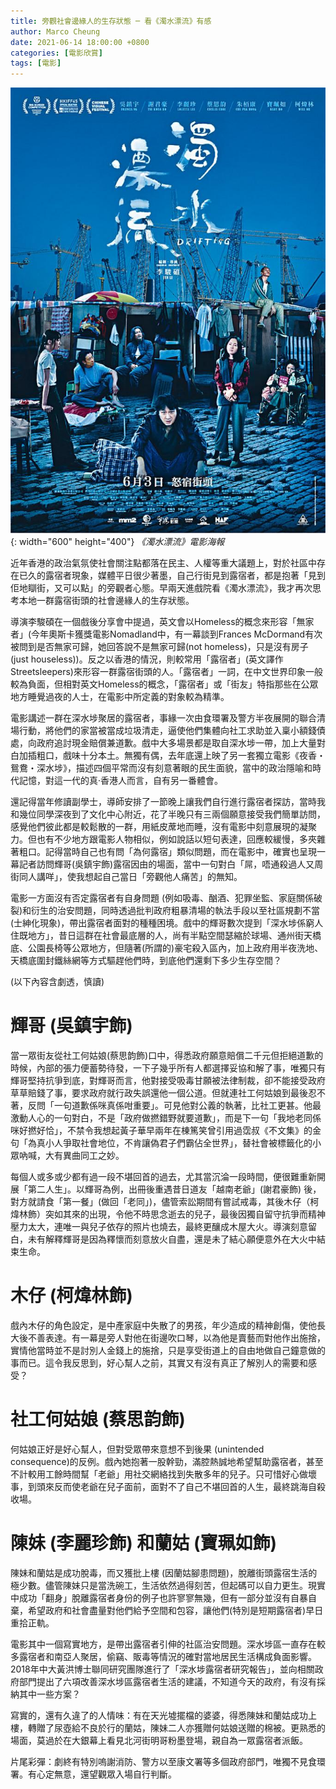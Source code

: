 ```yaml
---
title: 旁觀社會邊緣人的生存狀態 ─ 看《濁水漂流》有感
author: Marco Cheung
date: 2021-06-14 18:00:00 +0800
categories: [電影欣賞]
tags: [電影]
---
```


![drifting](/images/drifting.jpeg){: width="600" height="400"}
_《濁水漂流》電影海報_

近年香港的政治氣氛使社會關注點都落在民主、人權等重大議題上，對於社區中存在已久的露宿者現象，媒體平日很少著墨，自己行街見到露宿者，都是抱著「見到佢地瞓街，又可以點」的旁觀者心態。早兩天進戲院看《濁水漂流》，我才再次思考本地一群露宿街頭的社會邊緣人的生存狀態。

導演李駿碩在一個戲後分享會中提過，英文會以Homeless的概念來形容「無家者」(今年奧斯卡獲獎電影Nomadland中，有一幕談到Frances McDormand有次被問到是否無家可歸，她回答說不是無家可歸(not homeless)，只是沒有房子 (just houseless))。反之以香港的情況，則較常用「露宿者」(英文譯作Streetsleepers)來形容一群露宿街頭的人。「露宿者」一詞，在中文世界印象一般較為負面，但相對英文Homeless的概念，「露宿者」或「街友」特指那些在公眾地方睡覺過夜的人士，在電影中所定義的對象較為精準。

電影講述一群在深水埗聚居的露宿者，事緣一次由食環署及警方半夜展開的聯合清場行動，將他們的家當被當成垃圾清走，逼使他們集體向社工求助並入稟小額錢債處，向政府追討現金賠償兼道歉。戲中大多場景都是取自深水埗一帶，加上大量對白加插粗口，戲味十分本土。無獨有偶，去年底還上映了另一套獨立電影《夜香・鴛鴦・深水埗》，描述四個平常而沒有刻意著眼的民生面貌，當中的政治隱喻和時代記憶，對這一代的真‧香港人而言，自有另一番體會。

還記得當年修讀副學士，導師安排了一節晚上讓我們自行進行露宿者探訪，當時我和幾位同學深夜到了文化中心附近，花了半晚只有三兩個願意接受我們簡單訪問，感覺他們彼此都是較鬆散的一群，用紙皮蓆地而睡，沒有電影中刻意展現的凝聚力。但也有不少地方跟電影人物相似，例如說話以短句表達，回應較緩慢，多夾雜著粗口。記得當時自己也有問「為何露宿」類似問題，而在電影中，確實也呈現一幕記者訪問輝哥(吳鎮宇飾)露宿因由的場面，當中一句對白「屌，唔通殺過人又周街同人講咩」，使我想起自己當日「旁觀他人痛苦」的無知。

電影一方面沒有否定露宿者有自身問題 (例如吸毒、酗酒、犯罪坐監、家庭關係破裂)和衍生的治安問題，同時透過批判政府粗暴清場的執法手段以至社區規劃不當 (士紳化現象)，帶出露宿者面對的種種困境。戲中的輝哥數次提到「深水埗係窮人住既地方」，昔日這群在社會最底層的人，尚有半點空間瑟縮於球場、通州街天橋底、公園長椅等公眾地方，但隨著(所謂的)豪宅殺入區內，加上政府用半夜洗地、天橋底圍封鐵絲網等方式驅趕他們時，到底他們還剩下多少生存空間？ 

(以下內容含劇透，慎讀)

# 輝哥 (吳鎮宇飾)

當一眾街友從社工何姑娘(蔡思韵飾)口中，得悉政府願意賠償二千元但拒絕道歉的時候，內部的張力便蓄勢待發，一下子幾乎所有人都選擇妥協和解了事，唯獨只有輝哥堅持抗爭到底，對輝哥而言，他對接受吸毒甘願被法律制裁，卻不能接受政府草草賠錢了事，要求政府就行政失誤還他一個公道。但就連社工何姑娘到最後忍不著，反問「一句道歉係咪真係咁重要」。可見他對公義的執著，比社工更甚。他最激動人心的一句對白，不是「政府做撚錯野就要道歉」，而是下一句「我地老同係咪好撚好恰」，不禁令我想起黃子華早兩年在棟篤笑曾引用過霑叔《不文集》的金句「為真小人爭取社會地位，不肯讓偽君子們霸佔全世界」，替社會被標籤化的小眾吶喊，大有異曲同工之妙。

每個人或多或少都有過一段不堪回首的過去，尤其當沉淪一段時間，便很難重新開展「第二人生」。以輝哥為例，出冊後重遇昔日道友「越南老爺」(謝君豪飾) 後，對方就請食「第一餐」(做回「老同」)，儘管索訟期間有嘗試戒毒，其後木仔（柯煒林飾）突如其來的出現，令他不時思念逝去的兒子，最後因獨自留守抗爭而精神壓力太大，連唯一與兒子依存的照片也燒去，最終更釀成木屋大火。導演刻意留白，未有解釋輝哥是因為釋懷而刻意放火自盡，還是未了結心願便意外在大火中結束生命。

# 木仔 (柯煒林飾)

戲內木仔的角色設定，是中產家庭中失散了的男孩，年少造成的精神創傷，使他長大後不善表達。有一幕是旁人對他在街邊吹口琴，以為他是賣藝而對他作出施捨，實情他當時並不是討別人金錢上的施捨，只是享受街道上的自由地做自己鐘意做的事而已。這令我反思到，好心幫人之前，其實又有沒有真正了解別人的需要和感受？

# 社工何姑娘 (蔡思韵飾)

何姑娘正好是好心幫人，但對受眾帶來意想不到後果 (unintended consequence)的反例。戲內她抱著一股幹勁，滿腔熱誠地希望幫助露宿者，甚至不計較用工餘時間幫「老爺」用社交網絡找到失散多年的兒子。只可惜好心做壞事，到頭來反而使老爺在兒子面前，面對不了自己不堪回首的人生，最終跳海自殺收場。

# 陳妹 (李麗珍飾) 和蘭姑 (寶珮如飾)

陳妹和蘭姑是成功脫毒，而又獲批上樓 (因蘭姑腳患問題)，脫離街頭露宿生活的極少數。儘管陳妹只是當洗碗工，生活依然過得刻苦，但起碼可以自力更生。現實中成功「翻身」脫離露宿者身份的例子也許寥寥無幾，但有一部分並沒有自暴自棄，希望政府和社會盡量對他們給予空間和包容，讓他們(特別是短期露宿者)早日重拾正軌。

電影其中一個寫實地方，是帶出露宿者引伸的社區治安問題。深水埗區一直存在較多露宿者和南亞人聚居，偷竊、販毒等情況的確對當地居民生活構成負面影響。2018年中大黃洪博士聯同研究團隊進行了「深水埗露宿者研究報告」，並向相關政府部門提出了六項改善深水埗區露宿者生活的建議，不知道今天的政府，有沒有採納其中一些方案？ 

寫實的，還有久違了的人情味：有在天光墟擺檔的婆婆，得悉陳妹和蘭姑成功上樓，轉贈了尿壺給不良於行的蘭姑，陳妹二人亦獲贈何姑娘送贈的棉被。更熟悉的場面，莫過於在大銀幕上看見北河街明哥粉墨登場，親自為一眾露宿者派飯。

片尾彩彈：劇終有特別嗚謝消防、警方以至康文署等多個政府部門，唯獨不見食環署。有心定無意，還望觀眾入場自行判斷。